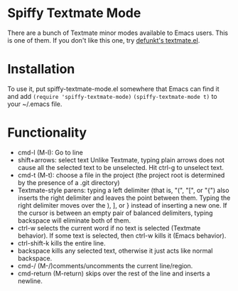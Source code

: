 Spiffy Textmate Mode
====================

There are a bunch of Textmate minor modes available to Emacs users. This is one of them.
If you don't like this one, try [defunkt's textmate.el](http://github.com/defunkt/textmate.el/tree/master).

Installation
============

To use it, put spiffy-textmate-mode.el somewhere that Emacs can find it and add
`(require 'spiffy-textmate-mode)`
`(spiffy-textmate-mode t)`
to your ~/.emacs file.

Functionality
=============
* cmd-l (M-l): Go to line
* shift+arrows: select text
  Unlike Textmate, typing plain arrows does not cause all the selected text to be unselected. Hit ctrl-g to unselect text.
* cmd-t (M-t): choose a file in the project (the project root is determined by the presence of a .git directory)
* Textmate-style parens: typing a left delimiter (that is, "(", "[", or "{") also inserts the right delimiter and leaves the point between them. Typing the right delimiter moves over the ), ], or } instead of inserting a new one. If the cursor is between an empty pair of balanced delimiters, typing backspace will eliminate both of them.
* ctrl-w selects the current word if no text is selected (Textmate behavior). If some text is selected, then ctrl-w kills it (Emacs behavior).
* ctrl-shift-k kills the entire line.
* backspace kills any selected text, otherwise it just acts like normal backspace.
* cmd-/ (M-/)comments/uncomments the current line/region.
* cmd-return (M-return) skips over the rest of the line and inserts a newline.